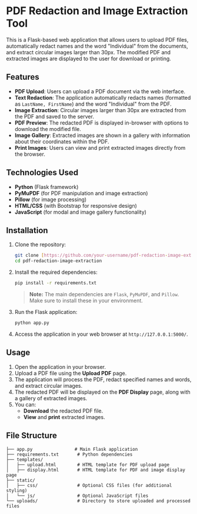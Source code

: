 # PDF Redaction and Image Extraction Tool

This is a Flask-based web application that allows users to upload PDF files, automatically redact names and the word "Individual" from the documents, and extract circular images larger than 30px. The modified PDF and extracted images are displayed to the user for download or printing.

## Features

- **PDF Upload**: Users can upload a PDF document via the web interface.
- **Text Redaction**: The application automatically redacts names (formatted as `LastName, FirstName`) and the word "Individual" from the PDF.
- **Image Extraction**: Circular images larger than 30px are extracted from the PDF and saved to the server.
- **PDF Preview**: The redacted PDF is displayed in-browser with options to download the modified file.
- **Image Gallery**: Extracted images are shown in a gallery with information about their coordinates within the PDF.
- **Print Images**: Users can view and print extracted images directly from the browser.

## Technologies Used

- **Python** (Flask framework)
- **PyMuPDF** (for PDF manipulation and image extraction)
- **Pillow** (for image processing)
- **HTML/CSS** (with Bootstrap for responsive design)
- **JavaScript** (for modal and image gallery functionality)

## Installation

1. Clone the repository:
    ```bash
    git clone [https://github.com/your-username/pdf-redaction-image-extraction.git](https://github.com/Hamza-Tahirr/PDF-Operations-Client-Project-on-Fiverr.git)
    cd pdf-redaction-image-extraction
    ```

2. Install the required dependencies:
    ```bash
    pip install -r requirements.txt
    ```

    > **Note:** The main dependencies are `Flask`, `PyMuPDF`, and `Pillow`. Make sure to install these in your environment.

3. Run the Flask application:
    ```bash
    python app.py
    ```

4. Access the application in your web browser at `http://127.0.0.1:5000/`.

## Usage

1. Open the application in your browser.
2. Upload a PDF file using the **Upload PDF** page.
3. The application will process the PDF, redact specified names and words, and extract circular images.
4. The redacted PDF will be displayed on the **PDF Display** page, along with a gallery of extracted images.
5. You can:
   - **Download** the redacted PDF file.
   - **View** and **print** extracted images.

## File Structure

```plaintext
├── app.py                # Main Flask application
├── requirements.txt       # Python dependencies
├── templates/
│   ├── upload.html        # HTML template for PDF upload page
│   ├── display.html       # HTML template for PDF and image display page
├── static/
│   ├── css/               # Optional CSS files (for additional styling)
│   └── js/                # Optional JavaScript files
└── uploads/               # Directory to store uploaded and processed files
